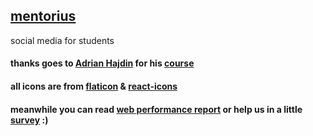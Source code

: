 ## [mentorius](https://mentorius.netlify.app/)
social media for students

#### thanks goes to [Adrian Hajdin](https://github.com/adrianhajdin/) for his [course](https://youtu.be/1RHDhtbqo94)
#### all icons are from [flaticon](https://www.flaticon.com/) & [react-icons](https://react-icons.github.io/react-icons/)
#### meanwhile you can read [web performance report](https://pagespeed.web.dev/report?url=https%3A%2F%2Fmentorius.netlify.app%2F&form_factor=desktop) or help us in a little [survey](https://forms.gle/Eyy5BEAhFWUPRWp38) :)
